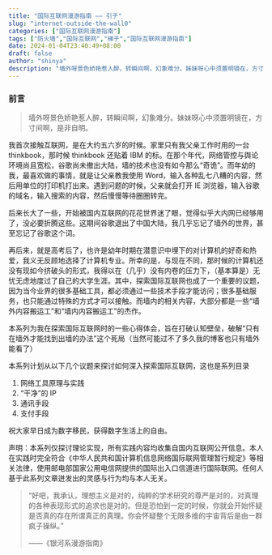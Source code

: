 ```yaml
---
title: "国际互联网漫游指南 —— 引子"
slug: "internet-outside-the-wall0"
categories: ["国际互联网漫游指南"]
tags: ["防火墙","国际互联网","梯子","国际互联网漫游指南"]
date: 2024-01-04T23:40:49+08:00
draft: false
author: "shinya"
description: "墙外呀景色娇艳惹人醉，转瞬间啊，幻象难分。妹妹呀心中须置明镜在，方寸间啊，是非自明。"
---
```


### 前言

> 墙外呀景色娇艳惹人醉，转瞬间啊，幻象难分。妹妹呀心中须置明镜在，方寸间啊，是非自明。

我首次接触互联网，是在大约五六岁的时候。家里只有我父亲工作时用的一台 thinkbook，那时候 thinkbook 还贴着 IBM 的标。在那个年代，网络管控与舆论环境尚且宽松，谷歌尚未撤出大陆，墙的技术也没有如今那么“奇诡”。而年幼的我，最喜欢做的事情，就是让父亲教我使用 Word，输入各种乱七八糟的内容，然后用单位的打印机打出来。遇到问题的时候，父亲就会打开 IE 浏览器，输入谷歌的域名，输入搜索的内容，然后慢慢等待圈圈转完。

后来长大了一些，开始被国内互联网的花花世界迷了眼，觉得似乎大内网已经够用了，没必要折腾这些。这期间谷歌退出了中国大陆，我几乎忘记了墙外的世界，甚至忘记了谷歌这个词。

再后来，就是高考后了，也许是幼年时期在潜意识中埋下的对计算机的好奇和热爱，我义无反顾地选择了计算机专业。所幸的是，与现在不同，那时候的计算机还没有现如今挤破头的形式，我得以在（几乎）没有内卷的压力下，（基本算是）无忧无虑地度过了自己的大学生涯。其中，探索国际互联网也成了一个重要的议题，因为当今业界的很多基础工具，都必须通过一些技术手段才能访问；很多基础服务，也只能通过特殊的方式才可以接触。而墙内的相关内容，大部分都是一些“墙外内容搬运工”和“墙内内容搬运工”的杰作。

本系列为我在探索国际互联网时的一些心得体会，旨在打破认知壁垒，破解“只有在墙外才能找到出墙的办法”这个死局（当然可能过不了多久我的博客也只有墙外能看了）

本系列计划从以下几个议题来探讨如何深入探索国际互联网，这也是系列目录
1. 网络工具原理与实践
2. “干净”的 IP
3. 通讯手段
4. 支付手段

祝大家早日成为数字移民，获得数字生活上的自由。

声明：本系列仅探讨理论实现，所有实践内容均收集自国内互联网公开信息。本人在实践时完全符合《中华人民共和国计算机信息网络国际联网管理暂行规定》等相关法律，使用邮电部国家公用电信网提供的国际出入口信道进行国际联网。任何人基于此系列文章迸发出的灵感与行为均与本人无关。

> “好吧，我承认，理想主义是对的，纯粹的学术研究的尊严是对的，对真理的各种表现形式的追求也是对的。但是恐怕到一定的时候，你就会开始怀疑是否真的存在所谓真正的真理。你会怀疑整个无限多维的宇宙背后是由一群疯子操纵。”
> 
> ——《银河系漫游指南》